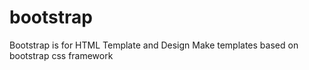 # bootstrap
Bootstrap is for HTML Template and Design
Make templates based on bootstrap css framework
